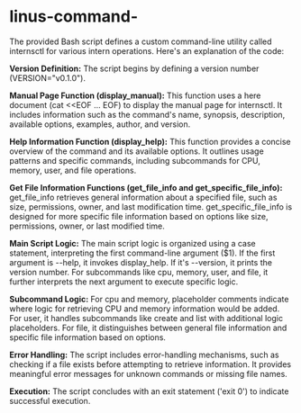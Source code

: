 # linus-command-
The provided Bash script defines a custom command-line utility called internsctl for various intern operations. Here's an explanation of the code:

**Version Definition:**
The script begins by defining a version number (VERSION="v0.1.0").

**Manual Page Function (display_manual):**
This function uses a here document (cat <<EOF ... EOF) to display the manual page for internsctl.
It includes information such as the command's name, synopsis, description, available options, examples, author, and version.

**Help Information Function (display_help):**
This function provides a concise overview of the command and its available options.
It outlines usage patterns and specific commands, including subcommands for CPU, memory, user, and file operations.

**Get File Information Functions (get_file_info and get_specific_file_info):**
get_file_info retrieves general information about a specified file, such as size, permissions, owner, and last modification time.
get_specific_file_info is designed for more specific file information based on options like size, permissions, owner, or last modified time.

**Main Script Logic:**
The main script logic is organized using a case statement, interpreting the first command-line argument ($1).
If the first argument is --help, it invokes display_help.
If it's --version, it prints the version number.
For subcommands like cpu, memory, user, and file, it further interprets the next argument to execute specific logic.

**Subcommand Logic:**
For cpu and memory, placeholder comments indicate where logic for retrieving CPU and memory information would be added.
For user, it handles subcommands like create and list with additional logic placeholders.
For file, it distinguishes between general file information and specific file information based on options.

**Error Handling:**
The script includes error-handling mechanisms, such as checking if a file exists before attempting to retrieve information.
It provides meaningful error messages for unknown commands or missing file names.

**Execution:**
The script concludes with an exit statement ('exit 0') to indicate successful execution.
